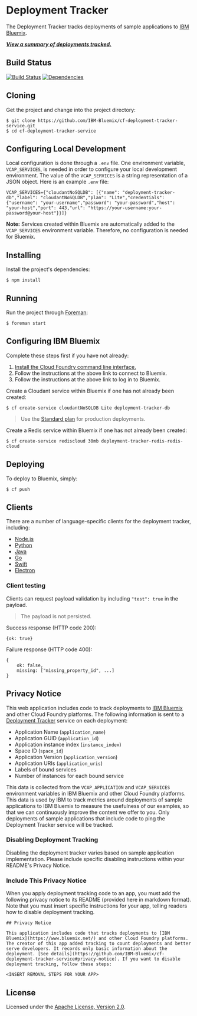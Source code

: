 # Deployment Tracker

The Deployment Tracker tracks deployments of sample applications to [IBM Bluemix](https://www.bluemix.net/).

[**_View a summary of deployments tracked._**](https://deployment-tracker.mybluemix.net/)

## Build Status

[![Build Status](https://travis-ci.org/IBM-Bluemix/cf-deployment-tracker-service.svg?branch=master)](https://travis-ci.org/IBM-Bluemix/cf-deployment-tracker-service) [![Dependencies](https://david-dm.org/IBM-Bluemix/cf-deployment-tracker-service.svg)](https://david-dm.org/IBM-Bluemix/cf-deployment-tracker-service)

## Cloning

Get the project and change into the project directory:

    $ git clone https://github.com/IBM-Bluemix/cf-deployment-tracker-service.git
    $ cd cf-deployment-tracker-service

## Configuring Local Development

Local configuration is done through a `.env` file. One environment variable, `VCAP_SERVICES`, is needed in order to configure your local development environment. The value of the `VCAP_SERVICES` is a string representation of a JSON object. Here is an example `.env` file:

    VCAP_SERVICES={"cloudantNoSQLDB": [{"name": "deployment-tracker-db","label": "cloudantNoSQLDB","plan": "Lite","credentials": {"username": "your-username","password": "your-password","host": "your-host","port": 443,"url": "https://your-username:your-password@your-host"}}]}

**Note:**  Services created within Bluemix are automatically added to the `VCAP_SERVICES` environment variable. Therefore, no configuration is needed for Bluemix.

## Installing

Install the project's dependencies:

    $ npm install

## Running

Run the project through [Foreman](https://github.com/ddollar/foreman):

    $ foreman start

## Configuring IBM Bluemix

Complete these steps first if you have not already:

1. [Install the Cloud Foundry command line interface.](https://www.ng.bluemix.net/docs/#starters/install_cli.html)
2. Follow the instructions at the above link to connect to Bluemix.
3. Follow the instructions at the above link to log in to Bluemix.

Create a Cloudant service within Bluemix if one has not already been created:

    $ cf create-service cloudantNoSQLDB Lite deployment-tracker-db

> Use the [Standard plan](https://www.ibm.com/blogs/bluemix/2016/09/new-cloudant-lite-standard-plans-are-live-in-bluemix-public/) for production deployments.

Create a Redis service within Bluemix if one has not already been created:

    $ cf create-service rediscloud 30mb deployment-tracker-redis-redis-cloud

## Deploying

To deploy to Bluemix, simply:

    $ cf push

## Clients

There are a number of language-specific clients for the deployment tracker, including:

- [Node.js](https://github.com/IBM-Bluemix/cf-deployment-tracker-client-node)
- [Python](https://github.com/IBM-Bluemix/cf-deployment-tracker-client-python)
- [Java](https://github.com/IBM-Bluemix/cf-deployment-tracker-client-java)
- [Go](https://github.com/IBM-Bluemix/cf_deployment_tracker_client_go)
- [Swift](https://github.com/IBM-Bluemix/cf-deployment-tracker-client-swift)
- [Electron](https://www.npmjs.com/package/cf-deployment-tracker-client-electron)

### Client testing
Clients can request payload validation by including `"test": true` in the payload. 
> The payload is not persisted.

Success response (HTTP code 200):

```
{ok: true}
```

Failure response (HTTP code 400):

```
{
	ok: false,
	missing: ["missing_property_id", ...]
}
```

## Privacy Notice

This web application includes code to track deployments to [IBM Bluemix](https://www.bluemix.net/) and other Cloud Foundry platforms. The following information is sent to a [Deployment Tracker](https://github.com/cloudant-labs/deployment-tracker) service on each deployment:

* Application Name (`application_name`)
* Application GUID (`application_id`)
* Application instance index (`instance_index`)
* Space ID (`space_id`)
* Application Version (`application_version`)
* Application URIs (`application_uris`)
* Labels of bound services
* Number of instances for each bound service

This data is collected from the `VCAP_APPLICATION` and `VCAP_SERVICES` environment variables in IBM Bluemix and other Cloud Foundry platforms. This data is used by IBM to track metrics around deployments of sample applications to IBM Bluemix to measure the usefulness of our examples, so that we can continuously improve the content we offer to you. Only deployments of sample applications that include code to ping the Deployment Tracker service will be tracked.

### Disabling Deployment Tracking

Disabling the deployment tracker varies based on sample application implementation. Please include specific disabling instructions within your README's Privacy Notice.

### Include This Privacy Notice

When you apply deployment tracking code to an app, you must add the following privacy notice to its README (provided here in markdown format). Note that you must insert specific instructions for your app, telling readers how to disable deployment tracking.

```
## Privacy Notice

This application includes code that tracks deployments to [IBM Bluemix](https://www.bluemix.net/) and other Cloud Foundry platforms. The creator of this app added tracking to count deployments and better serve developers. It records only basic information about the deployment. [See details](https://github.com/IBM-Bluemix/cf-deployment-tracker-service#privacy-notice). If you want to disable deployment tracking, follow these steps:

<INSERT REMOVAL STEPS FOR YOUR APP>

```

## License

Licensed under the [Apache License, Version 2.0](LICENSE.txt).
